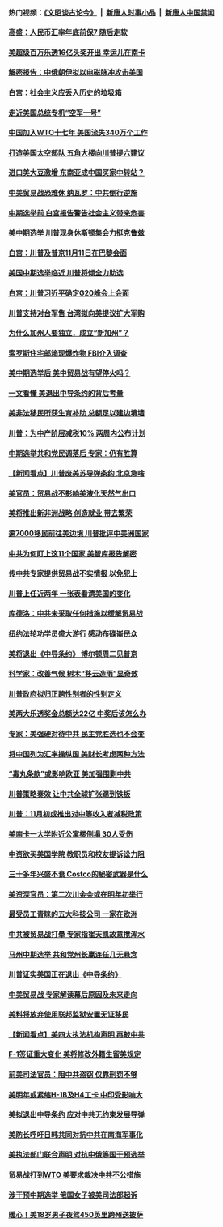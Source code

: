 #### 热门视频：[《文昭谈古论今》](https://github.com/gfw-breaker/wenzhao/blob/master/README.md?t=10241534) &nbsp;|&nbsp; [新唐人时事小品](https://github.com/gfw-breaker/ntdtv-comedy/blob/master/README.md?t=10241534) &nbsp;|&nbsp; [新唐人中国禁闻](https://github.com/gfw-breaker/ntdtv-news/blob/master/README.md?t=10241534)

#### [高盛：人民币汇率年底前保7 随后走软](../pages/nsc412/n10805944.md?t=10241534) 

#### [美超级百万乐透16亿头奖开出 幸运儿在南卡](../pages/nsc412/n10805894.md?t=10241534) 

#### [解密报告：中俄朝伊拟以电磁脉冲攻击美国](../pages/nsc412/n10805286.md?t=10241534) 

#### [白宫：社会主义应丢入历史的垃圾箱](../pages/nsc412/n10804725.md?t=10241534) 

#### [走近美国总统专机“空军一号”](../pages/nsc412/n10805018.md?t=10241534) 

#### [中国加入WTO十七年 美国流失340万个工作](../pages/nsc412/n10804115.md?t=10241534) 

#### [打造美国太空部队 五角大楼向川普提六建议](../pages/nsc412/n10804532.md?t=10241534) 

#### [进口美大豆激增 东南亚成中国买家中转站？](../pages/nsc412/n10803998.md?t=10241534) 

#### [中美贸易战恐难休 纳瓦罗：中共倒行逆施](../pages/nsc412/n10804254.md?t=10241534) 

#### [中期选举前 白宫报告警告社会主义带来危害](../pages/nsc412/n10803527.md?t=10241534) 

#### [美中期选举 川普现身休斯顿集会力挺克鲁兹](../pages/nsc412/n10803834.md?t=10241534) 

#### [白宫：川普及普京11月11日在巴黎会面](../pages/nsc412/n10803871.md?t=10241534) 

#### [美国中期选举临近 川普将倾全力助选](../pages/nsc412/n10803756.md?t=10241534) 

#### [白宫：川普习近平确定G20峰会上会面](../pages/nsc412/n10803463.md?t=10241534) 

#### [川普支持对台军售 台湾拟向美提议扩大军购](../pages/nsc412/n10803470.md?t=10241534) 

#### [为什么加州人要独立，成立“新加州”？](../pages/nsc412/n10802610.md?t=10241534) 

#### [索罗斯住宅邮箱现爆炸物 FBI介入调查](../pages/nsc412/n10802808.md?t=10241534) 

#### [美中期选举后 美中贸易战有望停火吗？](../pages/nsc412/n10801498.md?t=10241534) 

#### [一文看懂 美退出中导条约的背后考量](../pages/nsc412/n10801841.md?t=10241534) 

#### [美非法移民所获生育补助 总额足以建边境墙](../pages/nsc412/n10801907.md?t=10241534) 

#### [川普：为中产阶层减税10% 两周内公布计划](../pages/nsc412/n10801800.md?t=10241534) 

#### [中期选举共和党民调落后 专家：仍有胜算](../pages/nsc412/n10801597.md?t=10241534) 

#### [【新闻看点】川普废美苏导弹条约 北京急啥](../pages/nsc412/n10801278.md?t=10241534) 

#### [美官员：贸易战不影响美液化天然气出口](../pages/nsc412/n10801354.md?t=10241534) 

#### [美将推出新非洲战略 创造就业 带去繁荣](../pages/nsc412/n10801172.md?t=10241534) 

#### [逾7000移民前往美边境 川普批评中美洲国家](../pages/nsc412/n10800991.md?t=10241534) 

#### [中共为何盯上这11个国家 美智库报告解密](../pages/nsc412/n10799359.md?t=10241534) 

#### [传中共专家提供贸易战不实情报 以免犯上](../pages/nsc412/n10800120.md?t=10241534) 

#### [川普上任近两年 一张表看清美国的变化](../pages/nsc412/n10799861.md?t=10241534) 

#### [库德洛：中共未采取任何措施以缓解贸易战](../pages/nsc412/n10799582.md?t=10241534) 

#### [纽约法轮功学员盛大游行 感动布碌崙民众](../pages/nsc412/n10799427.md?t=10241534) 

#### [美将退出《中导条约》 博尔顿周二见普京](../pages/nsc412/n10799392.md?t=10241534) 

#### [科学家：改善气候 树木“移云造雨”显奇效](../pages/nsc412/n10798122.md?t=10241534) 

#### [川普政府拟归正跨性别者的性别定义](../pages/nsc412/n10799302.md?t=10241534) 

#### [美两大乐透奖金总额达22亿 中奖后该怎么办](../pages/nsc412/n10799299.md?t=10241534) 

#### [专家：美强硬对待中共 民主党胜选也不会变](../pages/nsc412/n10799269.md?t=10241534) 

#### [将中国列为汇率操纵国 美财长考虑两种方法](../pages/nsc412/n10799121.md?t=10241534) 

#### [“毒丸条款”或影响欧亚 美加强围剿中共](../pages/nsc412/n10798919.md?t=10241534) 

#### [川普策略奏效  让中共全球扩张踢到铁板](../pages/nsc412/n10799057.md?t=10241534) 

#### [川普：11月初或推出对中等收入者减税政策](../pages/nsc412/n10798928.md?t=10241534) 

#### [美南卡一大学附近公寓楼倒塌 30人受伤](../pages/nsc412/n10798835.md?t=10241534) 

#### [中资欲买美国学院 教职员和校友提诉讼力阻](../pages/nsc412/n10796138.md?t=10241534) 

#### [三十多年兴盛不衰 Costco的秘密武器是什么](../pages/nsc412/n10794200.md?t=10241534) 

#### [美资深官员：第二次川金会或在明年初举行](../pages/nsc412/n10798203.md?t=10241534) 

#### [最受员工青睐的五大科技公司 一家在欧洲](../pages/nsc412/n10794250.md?t=10241534) 

#### [中共被贸易战打晕 专家指崔天凯故意搅浑水](../pages/nsc412/n10797694.md?t=10241534) 

#### [马州中期选举 共和党州长赢连任几无悬念](../pages/nsc412/n10797874.md?t=10241534) 

#### [川普证实美国正在退出《中导条约》](../pages/nsc412/n10796319.md?t=10241534) 

#### [中美贸易战 专家解读幕后原因及未来走向](../pages/nsc412/n10797785.md?t=10241534) 

#### [美料将放弃使用联邦监狱安置无证移民](../pages/nsc412/n10797676.md?t=10241534) 

#### [【新闻看点】美四大执法机构声明 再敲中共](../pages/nsc412/n10797379.md?t=10241534) 

#### [F-1签证重大变化 美将修改外籍生留美规定](../pages/nsc412/n10797573.md?t=10241534) 

#### [前美司法官员：阻中共盗窃 仅靠刑罚不够](../pages/nsc412/n10790349.md?t=10241534) 

#### [美明年或紧缩H-1B及H4工卡 中印受影响大](../pages/nsc412/n10797371.md?t=10241534) 

#### [美拟退出中导条约 应对中共无约束发展导弹](../pages/nsc412/n10797140.md?t=10241534) 

#### [美防长呼吁日韩共同对抗中共在南海军事化](../pages/nsc412/n10796976.md?t=10241534) 

#### [美执法部门联合声明 对抗中俄等国干预选举](../pages/nsc412/n10796670.md?t=10241534) 

#### [贸易战打到WTO 美要求裁决中共不公措施](../pages/nsc412/n10796528.md?t=10241534) 

#### [涉干预中期选举 俄国女子被美司法部起诉](../pages/nsc412/n10796377.md?t=10241534) 

#### [暖心！美18岁男子夜驾450英里跨州送披萨](../pages/nsc412/n10796371.md?t=10241534) 

